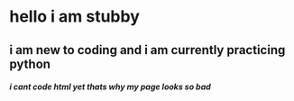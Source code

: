 <h1> hello i am stubby </hi>

<h2> i am new to coding and i am currently practicing python </h2>

<h5> i cant code html yet thats why my page looks so bad </h5>
